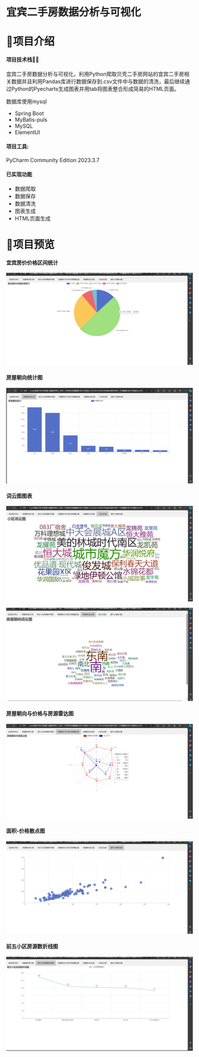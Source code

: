 # 宜宾二手房数据分析与可视化



# 📝项目介绍



#### 项目技术栈👏👏

宜宾二手房数据分析与可视化，利用Python爬取贝壳二手房网站的宜宾二手房相关数据并且利用Pandas库进行数据保存到.csv文件中与数据的清洗，最后继续通过Python的Pyecharts生成图表并用tab将图表整合形成简易的HTML页面。

数据库使用mysql

- Spring Boot
- MyBatis-puls
- MySQL
- ElementUI

#### 项目工具:
PyCharm Community Edition 2023.3.7


#### 已实现功能

-  数据爬取
- 数据保存
- 数据清洗
- 图表生成
- HTML页面生成



# 🌹项目预览

#### 宜宾房价价格区间统计

![宜宾房价价格区间统计](.\宜宾房价价格区间统计.png)



#### 房屋朝向统计图

![房屋朝向统计图](.\房屋朝向统计图.png)



#### 词云图图表

![房屋朝向词云图](.\房屋朝向词云图.png)

![小区词云图](.\小区词云图.png)



#### 房屋朝向与价格与房源雷达图

![房屋朝向与价格与房源雷达图](.\房屋朝向与价格与房源雷达图.png)



#### 面积-价格散点图

![面积-价格散点图](.\面积-价格散点图.png)



#### 前五小区房源数折线图

![前五小区房源数折线图](.\前五小区房源数折线图.png)

